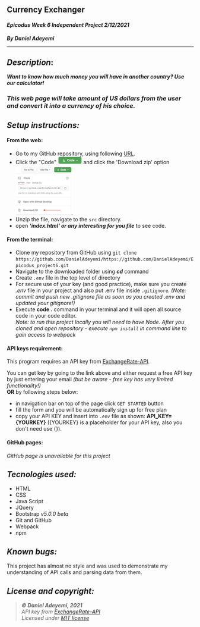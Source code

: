 ## Currency Exchanger
#### *Epicodus Week 6 Independent Project  2/12/2021*
***By Daniel Adeyemi***
___

## *Description*:    
***Want to know how much money you will have in another country? Use our calculator!***
### *This web page will take amount of US dollars from the user and convert it into a currency of his choice.*


## *Setup instructions:*
#### From the web:
* Go to my GitHub repository, using following [URL](https://github.com/DanielAdeyemi/Epicodus_project6.git).
* Click the "Code" ![img](src/assets/code.png) and click the 'Download zip' option ![img](src/assets/zip.png).
* Unzip the file, navigate to the `src` directory.
* open ***'index.html' or any interesting for you file*** to see code.
#### From the terminal: 
* Clone my repository from GitHub using `git clone https://github.com/DanielAdeyemi/https://github.com/DanielAdeyemi/Epicodus_project6.git`
* Navigate to the downloaded folder using ***cd*** command
* Create `.env` file in the top level of directory
* For secure use of your key (and good practice), make sure you create *.env* file in your project and also put .env file inside `.gitignore`. *(Note: commit and push new .gitignore file as soon as you created .env and updated your gitignore!)* 
* Execute **code .** command in your terminal and it will open all source code in your code editor.    
*Note: to run this project locally you will need to have Node. After you cloned and open repository - execute `npm install` in command line to gain access to webpack*
#### API keys requirement:
This program requires an API key from [ExchangeRate-API](https://www.exchangerate-api.com).   
  
You can get key by going to the link above and  either request a free API key by just entering your email *(but be aware - free key has very limited functionality!)*   
**OR** by following steps below:
* in navigation bar on top of the page click `GET STARTED` button
* fill the form and you will be automatically sign up for free plan
* copy your API KEY and insert into `.env` file as shown: **API_KEY={YOURKEY}** ({YOURKEY} is a placeholder for your API key, also you don't need use {}).

#### GitHub pages:
*GitHub page is unavailable for this project*

## *Tecnologies used:*
* HTML
* CSS
* Java Script
* JQuery
* Bootstrap *v5.0.0 beta*
* Git and GitHub
* Webpack
* npm

## *Known bugs:*
This project has almost no style and was used to demonstrate my understanding of API calls and parsing data from them.

## *License and copyright:*

> ***© Daniel Adeyemi, 2021***  
> *API key from [ExchangeRate-API](https://www.exchangerate-api.com)*   
> *Licensed under [MIT license](https://mit-license.org/)*